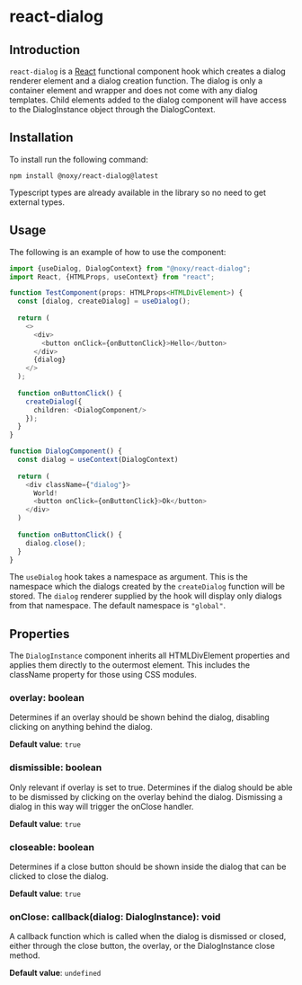 # react-dialog

## Introduction

`react-dialog` is a [React](https://reactjs.org/) functional component hook which creates a dialog renderer element and a dialog creation function.
The dialog is only a container element and wrapper and does not come with any dialog templates.
Child elements added to the dialog component will have access to the DialogInstance object through the DialogContext.

## Installation

To install run the following command:

```shell
npm install @noxy/react-dialog@latest
```

Typescript types are already available in the library so no need to get external types.

## Usage

The following is an example of how to use the component:

```typescript jsx
import {useDialog, DialogContext} from "@noxy/react-dialog";
import React, {HTMLProps, useContext} from "react";

function TestComponent(props: HTMLProps<HTMLDivElement>) {
  const [dialog, createDialog] = useDialog();
  
  return (
    <>
      <div>
        <button onClick={onButtonClick}>Hello</button>
      </div>
      {dialog}
    </>
  );
  
  function onButtonClick() {
    createDialog({
      children: <DialogComponent/>
    });
  }
}

function DialogComponent() {
  const dialog = useContext(DialogContext)
  
  return (
    <div className={"dialog"}>
      World!
      <button onClick={onButtonClick}>Ok</button>
    </div>
  )
  
  function onButtonClick() {
    dialog.close();
  }
}

```

The `useDialog` hook takes a namespace as argument. This is the namespace which the dialogs created by the `createDialog` function will be stored.
The `dialog` renderer supplied by the hook will display only dialogs from that namespace. The default namespace is `"global"`.

## Properties

The `DialogInstance` component inherits all HTMLDivElement properties and applies them directly to the outermost element.
This includes the className property for those using CSS modules.

### overlay: boolean

Determines if an overlay should be shown behind the dialog, disabling clicking on anything behind the dialog.

**Default value**: `true`

### dismissible: boolean

Only relevant if overlay is set to true.
Determines if the dialog should be able to be dismissed by clicking on the overlay behind the dialog.
Dismissing a dialog in this way will trigger the onClose handler.

**Default value**: `true`

### closeable: boolean

Determines if a close button should be shown inside the dialog that can be clicked to close the dialog.

**Default value**: `true`

### onClose: callback(dialog: DialogInstance): void

A callback function which is called when the dialog is dismissed or closed, either through the close button, the overlay, or the DialogInstance close method.

**Default value**: `undefined`
